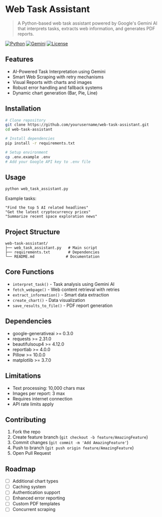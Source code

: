 # Web Task Assistant

> A Python-based web task assistant powered by Google's Gemini AI that interprets tasks, extracts web information, and generates PDF reports.

[![Python](https://img.shields.io/badge/Python-3.7+-blue.svg)](https://python.org)
[![Gemini](https://img.shields.io/badge/AI-Gemini-orange.svg)](https://deepmind.google/technologies/gemini/)
[![License](https://img.shields.io/badge/license-MIT-green.svg)](LICENSE)

## Features

- AI-Powered Task Interpretation using Gemini
- Smart Web Scraping with retry mechanisms
- Visual Reports with charts and images
- Robust error handling and fallback systems
- Dynamic chart generation (Bar, Pie, Line)

## Installation

```bash
# Clone repository
git clone https://github.com/yourusername/web-task-assistant.git
cd web-task-assistant

# Install dependencies
pip install -r requirements.txt

# Setup environment
cp .env.example .env
# Add your Google API key to .env file
```

## Usage

```bash
python web_task_assistant.py
```

Example tasks:
```
"Find the top 5 AI related headlines"
"Get the latest cryptocurrency prices"
"Summarize recent space exploration news"
```

## Project Structure

```
web-task-assistant/
├── web_task_assistant.py   # Main script
├── requirements.txt        # Dependencies
└── README.md              # Documentation
```

## Core Functions

- `interpret_task()` - Task analysis using Gemini AI
- `fetch_webpage()` - Web content retrieval with retries
- `extract_information()` - Smart data extraction
- `create_chart()` - Data visualization
- `save_results_to_file()` - PDF report generation

## Dependencies

- google-generativeai >= 0.3.0
- requests >= 2.31.0
- beautifulsoup4 >= 4.12.0
- reportlab >= 4.0.0
- Pillow >= 10.0.0
- matplotlib >= 3.7.0

## Limitations

- Text processing: 10,000 chars max
- Images per report: 3 max
- Requires internet connection
- API rate limits apply

## Contributing

1. Fork the repo
2. Create feature branch (`git checkout -b feature/AmazingFeature`)
3. Commit changes (`git commit -m 'Add AmazingFeature'`)
4. Push to branch (`git push origin feature/AmazingFeature`)
5. Open Pull Request

## Roadmap

- [ ] Additional chart types
- [ ] Caching system
- [ ] Authentication support
- [ ] Enhanced error reporting
- [ ] Custom PDF templates
- [ ] Concurrent scraping
